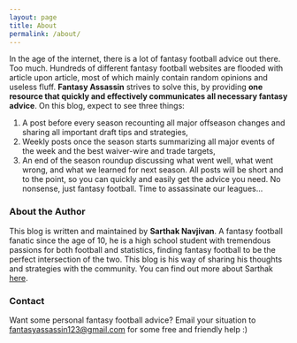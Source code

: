 ```yaml
---
layout: page
title: About
permalink: /about/
---
```


In the age of the internet, there is a lot of fantasy football advice out there. Too much. Hundreds of different fantasy football websites are flooded with article upon article, most of which mainly contain random opinions and useless fluff. **Fantasy Assassin** strives to solve this, by providing **one resource that quickly and effectively communicates all necessary fantasy advice**. On this blog, expect to see three things:
1. A post before every season recounting all major offseason changes and sharing all important draft tips and strategies,
2. Weekly posts once the season starts summarizing all major events of the week and the best waiver-wire and trade targets,
3. An end of the season roundup discussing what went well, what went wrong, and what we learned for next season.
All posts will be short and to the point, so you can quickly and easily get the advice you need. No nonsense, just fantasy football. Time to assassinate our leagues...

### About the Author

This blog is written and maintained by **Sarthak Navjivan**. A fantasy football fanatic since the age of 10, he is a high school student with tremendous passions for both football and statistics, finding fantasy football to be the perfect intersection of the two. This blog is his way of sharing his thoughts and strategies with the community. You can find out more about Sarthak [here](http://sarthaknavjivan.me/).

### Contact

Want some personal fantasy football advice? Email your situation to [fantasyassassin123@gmail.com](mailto:fantasyassassin123@gmail.com) for some free and friendly help :)
